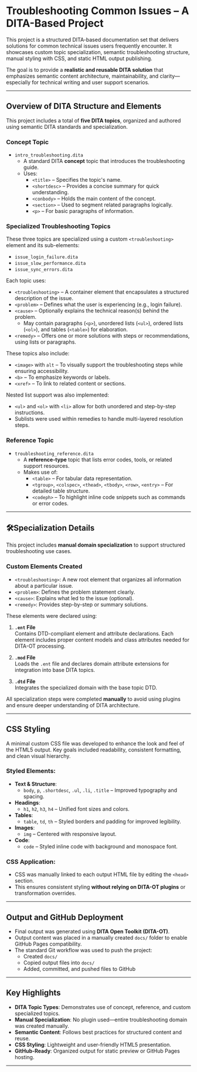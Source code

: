 # Troubleshooting Common Issues – A DITA-Based Project

This project is a structured DITA-based documentation set that delivers solutions for common technical issues users frequently encounter. It showcases custom topic specialization, semantic troubleshooting structure, manual styling with CSS, and static HTML output publishing.

The goal is to provide a **realistic and reusable DITA solution** that emphasizes semantic content architecture, maintainability, and clarity—especially for technical writing and user support scenarios.

---

## Overview of DITA Structure and Elements

This project includes a total of **five DITA topics**, organized and authored using semantic DITA standards and specialization.

### Concept Topic
- `intro_troubleshooting.dita`  
  - A standard DITA **concept** topic that introduces the troubleshooting guide.
  - Uses:
    - `<title>` – Specifies the topic's name.
    - `<shortdesc>` – Provides a concise summary for quick understanding.
    - `<conbody>` – Holds the main content of the concept.
    - `<section>` – Used to segment related paragraphs logically.
    - `<p>` – For basic paragraphs of information.

### Specialized Troubleshooting Topics
These three topics are specialized using a custom `<troubleshooting>` element and its sub-elements:

- `issue_login_failure.dita`
- `issue_slow_performance.dita`
- `issue_sync_errors.dita`

Each topic uses:

- `<troubleshooting>` – A container element that encapsulates a structured description of the issue.
- `<problem>` – Defines what the user is experiencing (e.g., login failure).
- `<cause>` – Optionally explains the technical reason(s) behind the problem.
  - May contain paragraphs (`<p>`), unordered lists (`<ul>`), ordered lists (`<ol>`), and tables (`<table>`) for elaboration.
- `<remedy>` – Offers one or more solutions with steps or recommendations, using lists or paragraphs.

These topics also include:

- `<image>` with `alt` – To visually support the troubleshooting steps while ensuring accessibility.
- `<b>` – To emphasize keywords or labels.
- `<xref>` – To link to related content or sections.

Nested list support was also implemented:
- `<ul>` and `<ol>` with `<li>` allow for both unordered and step-by-step instructions.
- Sublists were used within remedies to handle multi-layered resolution steps.

### Reference Topic
- `troubleshooting_reference.dita`  
  - A **reference-type** topic that lists error codes, tools, or related support resources.
  - Makes use of:
    - `<table>` – For tabular data representation.
    - `<tgroup>`, `<colspec>`, `<thead>`, `<tbody>`, `<row>`, `<entry>` – For detailed table structure.
    - `<codeph>` – To highlight inline code snippets such as commands or error codes.

---

## 🛠Specialization Details

This project includes **manual domain specialization** to support structured troubleshooting use cases.

### Custom Elements Created

- `<troubleshooting>`: A new root element that organizes all information about a particular issue.
- `<problem>`: Defines the problem statement clearly.
- `<cause>`: Explains what led to the issue (optional).
- `<remedy>`: Provides step-by-step or summary solutions.

These elements were declared using:

1. **`.ent` File**  
   Contains DTD-compliant element and attribute declarations. Each element includes proper content models and class attributes needed for DITA-OT processing.

2. **`.mod` File**  
   Loads the `.ent` file and declares domain attribute extensions for integration into base DITA topics.

3. **`.dtd` File**  
   Integrates the specialized domain with the base topic DTD.

All specialization steps were completed **manually** to avoid using plugins and ensure deeper understanding of DITA architecture.

---

## CSS Styling

A minimal custom CSS file was developed to enhance the look and feel of the HTML5 output. Key goals included readability, consistent formatting, and clean visual hierarchy.

### Styled Elements:

- **Text & Structure**:
  - `body`, `p`, `.shortdesc`, `.ul`, `.li`, `.title` – Improved typography and spacing.
- **Headings**:
  - `h1`, `h2`, `h3`, `h4` – Unified font sizes and colors.
- **Tables**:
  - `table`, `td`, `th` – Styled borders and padding for improved legibility.
- **Images**:
  - `img` – Centered with responsive layout.
- **Code**:
  - `code` – Styled inline code with background and monospace font.

### CSS Application:

- CSS was manually linked to each output HTML file by editing the `<head>` section.
- This ensures consistent styling **without relying on DITA-OT plugins** or transformation overrides.

---

## Output and GitHub Deployment

- Final output was generated using **DITA Open Toolkit (DITA-OT)**.
- Output content was placed in a manually created `docs/` folder to enable GitHub Pages compatibility.
- The standard Git workflow was used to push the project:
  - Created `docs/`
  - Copied output files into `docs/`
  - Added, committed, and pushed files to GitHub

---

## Key Highlights

- **DITA Topic Types**: Demonstrates use of concept, reference, and custom specialized topics.
- **Manual Specialization**: No plugin used—entire troubleshooting domain was created manually.
- **Semantic Content**: Follows best practices for structured content and reuse.
- **CSS Styling**: Lightweight and user-friendly HTML5 presentation.
- **GitHub-Ready**: Organized output for static preview or GitHub Pages hosting.

---
